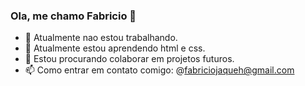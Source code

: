 ### Ola, me chamo Fabricio 👋

- 🔭 Atualmente nao estou trabalhando.
- 🌱 Atualmente estou aprendendo html e css.
- 👯 Estou procurando colaborar em projetos futuros.
- 📫 Como entrar em contato comigo: @fabriciojaqueh@gmail.com
